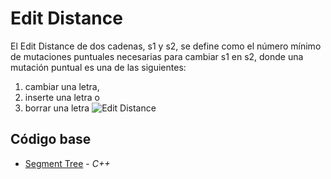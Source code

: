 # Edit Distance
El Edit Distance de dos cadenas, s1 y s2, se define como el número mínimo de mutaciones puntuales necesarias para cambiar s1 en s2, donde una mutación puntual es una de las siguientes:
1) cambiar una letra,
2) inserte una letra o
3) borrar una letra
![Edit Distance](https://user-images.githubusercontent.com/84194948/130465267-b583bef4-8cdf-4d03-a8b6-3373aacb7b6a.png)
## Código base
-  [Segment Tree](https://github.com/camgany/Algoritmica_2/blob/main/algoritmos/programacion_dinamica/EditDistance/edit_distance.cpp) - _C++_

